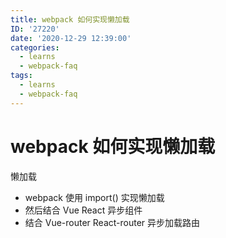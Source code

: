 ```yaml
---
title: webpack 如何实现懒加载
ID: '27220'
date: '2020-12-29 12:39:00'
categories:
  - learns
  - webpack-faq
tags:
  - learns
  - webpack-faq
---
```


# webpack 如何实现懒加载

懒加载

- webpack 使用 import() 实现懒加载
- 然后结合 Vue React 异步组件
- 结合 Vue-router React-router 异步加载路由
